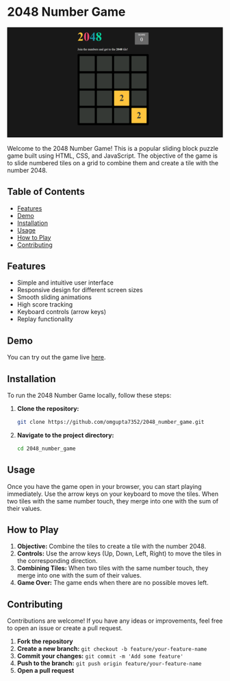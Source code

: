 # 2048 Number Game
![2048 Game](2048.png)


Welcome to the 2048 Number Game! This is a popular sliding block puzzle game built using HTML, CSS, and JavaScript. The objective of the game is to slide numbered tiles on a grid to combine them and create a tile with the number 2048.

## Table of Contents

- [Features](#features)
- [Demo](#demo)
- [Installation](#installation)
- [Usage](#usage)
- [How to Play](#how-to-play)
- [Contributing](#contributing)

## Features

- Simple and intuitive user interface
- Responsive design for different screen sizes
- Smooth sliding animations
- High score tracking
- Keyboard controls (arrow keys)
- Replay functionality

## Demo

You can try out the game live [here](https://omgupta7352.github.io/2048_number_game/).

## Installation

To run the 2048 Number Game locally, follow these steps:

1. **Clone the repository:**

    ```sh
    git clone https://github.com/omgupta7352/2048_number_game.git
    ```

2. **Navigate to the project directory:**

    ```sh
    cd 2048_number_game
    ```

## Usage

Once you have the game open in your browser, you can start playing immediately. Use the arrow keys on your keyboard to move the tiles. When two tiles with the same number touch, they merge into one with the sum of their values.

## How to Play

1. **Objective:** Combine the tiles to create a tile with the number 2048.
2. **Controls:** Use the arrow keys (Up, Down, Left, Right) to move the tiles in the corresponding direction.
3. **Combining Tiles:** When two tiles with the same number touch, they merge into one with the sum of their values.
4. **Game Over:** The game ends when there are no possible moves left.

## Contributing

Contributions are welcome! If you have any ideas or improvements, feel free to open an issue or create a pull request.

1. **Fork the repository**
2. **Create a new branch:** `git checkout -b feature/your-feature-name`
3. **Commit your changes:** `git commit -m 'Add some feature'`
4. **Push to the branch:** `git push origin feature/your-feature-name`
5. **Open a pull request**

